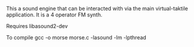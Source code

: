 This a sound engine that can be interacted with via the main virtual-taktile application. It is a 4 operator FM 
synth.

Requires libasound2-dev

To compile
gcc -o morse morse.c -lasound -lm -lpthread
